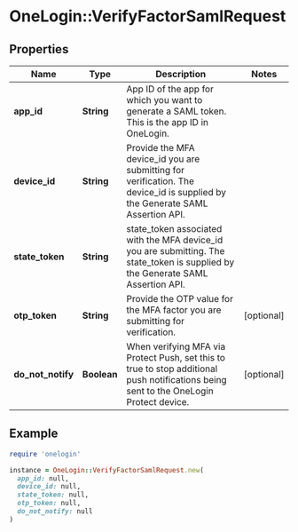 # OneLogin::VerifyFactorSamlRequest

## Properties

| Name | Type | Description | Notes |
| ---- | ---- | ----------- | ----- |
| **app_id** | **String** | App ID of the app for which you want to generate a SAML token. This is the app ID in OneLogin. |  |
| **device_id** | **String** | Provide the MFA device_id you are submitting for verification. The device_id is supplied by the Generate SAML Assertion API. |  |
| **state_token** | **String** | state_token associated with the MFA device_id you are submitting. The state_token is supplied by the Generate SAML Assertion API. |  |
| **otp_token** | **String** | Provide the OTP value for the MFA factor you are submitting for verification. | [optional] |
| **do_not_notify** | **Boolean** | When verifying MFA via Protect Push, set this to true to stop additional push notifications being sent to the OneLogin Protect device. | [optional] |

## Example

```ruby
require 'onelogin'

instance = OneLogin::VerifyFactorSamlRequest.new(
  app_id: null,
  device_id: null,
  state_token: null,
  otp_token: null,
  do_not_notify: null
)
```

